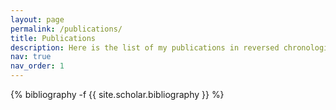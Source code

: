 ```yaml
---
layout: page
permalink: /publications/
title: Publications
description: Here is the list of my publications in reversed chronological order, generated by jekyll-scholar.
nav: true
nav_order: 1
---
```

<!-- _pages/publications.md -->
<div class="publications">

{% bibliography -f {{ site.scholar.bibliography }} %}

</div>
